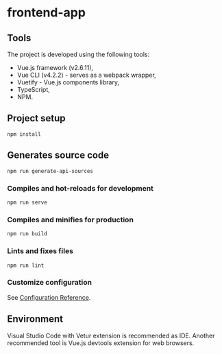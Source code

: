 # frontend-app

## Tools

The project is developed using the following tools:
* Vue.js framework (v2.6.11),
* Vue CLI (v4.2.2) - serves as a webpack wrapper,
* Vuetify - Vue.js components library,
* TypeScript,
* NPM.

## Project setup
```
npm install
```

## Generates source code
```
npm run generate-api-sources
```

### Compiles and hot-reloads for development
```
npm run serve
```

### Compiles and minifies for production
```
npm run build
```

### Lints and fixes files
```
npm run lint
```

### Customize configuration
See [Configuration Reference](https://cli.vuejs.org/config/).

## Environment

Visual Studio Code with Vetur extension is recommended as IDE. Another recommended tool is Vue.js devtools extension for web browsers.